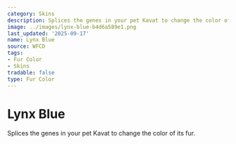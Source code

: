 ```yaml
---
category: Skins
description: Splices the genes in your pet Kavat to change the color of its fur.
image: ../images/lynx-blue-b4d6a589e1.png
last_updated: '2025-09-17'
name: Lynx Blue
source: WFCD
tags:
- Fur Color
- Skins
tradable: false
type: Fur Color
---
```


# Lynx Blue

Splices the genes in your pet Kavat to change the color of its fur.

